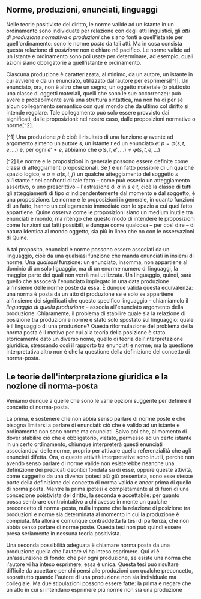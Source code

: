 ## Norme, produzioni, enunciati, linguaggi

Nelle teorie positiviste del diritto, le norme valide ad un istante in un ordinamento sono individuate per relazione con degli atti linguistici,
gli *atti di produzione normativa* o *produzioni* che siano fonti a quell'istante per quell'ordinamento: sono le norme *poste* da tali atti.
Ma in cosa consista questa relazione di *posizione* non è chiaro né pacifico. Le norme valide ad un istante e ordinamento sono poi usate per determinare,
ad esempio, quali azioni siano obbligatorie a quell'istante e ordinamento.

Ciascuna produzione è caratterizzata, al minimo, da un autore, un istante in cui avviene e da un enunciato, utilizzato dall'autore per esprimersi[^1].
Un enunciato, ora, non è altro che un segno, un oggetto materiale (o piuttosto una classe di oggetti materiali, quelli che sono le sue occorrenze):
può avere e probabilmente avrà una struttura sintattica, ma non ha di per sé alcun collegamento semantico con quel mondo che da ultimo col diritto si intende regolare.
Tale collegamento può solo essere provvisto dai significati, dalle proposizioni: nel nostro caso, dalle proposizioni normative o norme[^2].

[^1] Una produzione $p$ è cioè il risultato di una funzione $φ$ avente ad argomento almeno un autore $s$, un istante $t$ ed un enunciato $e$: $p=φ(s,t,e,...)$ e,
per ogni $e'≠e$, abbiamo che $φ(s,t,e',...)≠φ(s,t,e,...)$

[^2] Le norme e le proposizioni in generale possono essere definite come classi di atteggiamenti proposizionali. Se $f$ è un fatto possibile di un qualche
spazio logico, e $a=α(s,t,f)$ un qualche atteggiamento del soggetto $s$ all'istante $t$ nei confronti di tale fatto – come può esserlo un atteggiamento assertivo, o uno
prescrittivo – l'astrazione di $a$ in $s$ e $t$, cioè la classe di tutti gli atteggiamenti di tipo $α$ indipendentemente dal momento e dal soggetto, è una proposizione.
Le norme e le proposizioni in generale, in quanto funzioni di un fatto, hanno un collegamento immediato con lo spazio a cui quel fatto appartiene.
Quine osserva come le proposizioni siano un medium inutile tra enunciati e mondo, ma ritengo che questo modo di intendere le proposizioni come funzioni
sui fatti possibili, e dunque come qualcosa – per così dire – di natura identica al mondo oggetto, sia più in linea che no con le osservazioni di Quine.

A tal proposito, enunciati e norme possono essere associati da un linguaggio, cioè da una qualsiasi funzione che manda enunciati in insiemi di norme.
Una *qualsasi* funzione: un enunciato, insomma, non appartiene al dominio di un solo liguaggio, ma di un enorme numero di linguaggi,
la maggior parte dei quali non verrà mai utilizzata. Un linguaggio, quindi, sarà quello che assocerà l'enunciato impiegato in una data produzione all'insieme delle norme poste da essa.
È dunque valida questa equivalenza: una norma è posta da un atto di produzione se e solo se appartiene all'insieme dei significati che questo specifico linguaggio
– chiamiamolo il *linguaggio di quella produzione* – associa all'enunciato argomento della produzione. Chiaramente, il problema di stabilire
quale sia la relazione di posizione tra produzioni e norme è stato solo spostato sul linguaggio: quale è il linguaggio di una produzione?
Questa riformulazione del problema della norma posta è il motivo per cui alla teoria della posizione è stato storicamente dato un diverso nome,
quello di teoria dell'interpretazione giuridica, stressando così il rapporto tra enunciati e norme; ma la questione interpretativa
altro non è che la questione della definizione del concetto di norma-posta.


## Le teorie dell'interpretazione giuridica e la nozione di norma-posta

Veniamo dunque a quelle che sono le varie opzioni suggerite per definire il concetto di norma-posta.

La prima, è sostenere che non abbia senso parlare di norme poste e che bisogna limitarsi a parlare di enunciati: ciò che è valido ad un istante e ordinamento non sono norme ma enunciati.
Salvo poi che, al momento di dover stabilire ciò che è obbligatorio, vietato, permesso ad un certo istante in un certo ordinamento, chiunque interpreterà questi enunciati associandovi
delle norme, proprio per attivare quella referenzialità che agli enunciati difetta. Ora, o queste attività interpretative sono inutili, perché non avendo senso parlare di norme valide
non esisterebbe neanche una definizione dei predicati deontici fondata su di esse, oppure queste attività, come suggerito da una diversa ipotesi più giù presentata,
sono esse stesse parte della definizione del concetto di norma valida e ancor prima di quello di norma posta. Mentre la prima ipotesi è completamente al di fuori di una concezione
poistivista del diritto, la seconda è accettabile: per quanto possa sembrare controintuitivo a chi avesse in mente un qualche preconcetto di norma-posta,
nulla impone che la relazione di posizione tra produzioni e norme sia determinata al momento in cui la produzione è compiuta. Ma allora è comunque contraddetta la tesi di partenza,
che non abbia senso parlare di norme poste. Questa tesi non può quindi essere presa seriamente in nessuna teoria positivista.

Una seconda possibilità adeguata è chiamare norma posta da una produzione quella che l'autore vi ha inteso esprimere. Qui vi è un'assunzione di fondo:
che per ogni produzione, se esiste una norma che l'autore vi ha inteso esprimere, essa è unica. Questa tesi può risultare difficile da accettare per chi pensi
alle produzioni con qualche preconcetto, soprattutto quando l'autore di una produzione non sia individuale ma collegiale. Ma due stipulazioni possono essere fatte:
la prima è negare che un atto in cui si intendano esprimere più norme non sia una produzione


